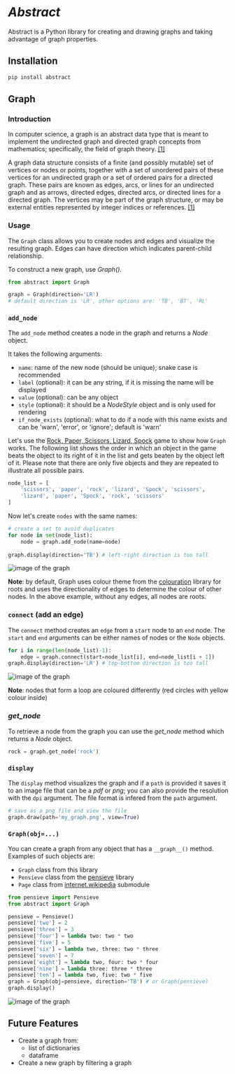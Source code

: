 # *Abstract*
Abstract is a Python library for creating and drawing graphs 
and taking advantage of graph properties.

## Installation

```bash
pip install abstract
```

## Graph

### Introduction
In computer science, a graph is an abstract data type that 
is meant to implement the undirected graph and directed graph 
concepts from mathematics; specifically, the field of graph theory. 
[[1]](https://en.wikipedia.org/wiki/Graph_(abstract_data_type))

A graph data structure consists of a finite (and possibly mutable) 
set of vertices or nodes or points, together with a set of 
unordered pairs of these vertices for an undirected graph or 
a set of ordered pairs for a directed graph. These pairs are known 
as edges, arcs, or lines for an undirected graph and as arrows, 
directed edges, directed arcs, or directed lines for a directed graph. 
The vertices may be part of the graph structure, or may be external 
entities represented by integer indices or references. 
[[1]](https://en.wikipedia.org/wiki/Graph_(abstract_data_type))



### Usage
The `Graph` class allows you to create nodes and edges and 
visualize the resulting graph. Edges can have direction which
indicates parent-child relationship.

To construct a new graph, use *Graph()*.
```python
from abstract import Graph

graph = Graph(direction='LR') 
# default direction is 'LR', other options are: 'TB', 'BT', 'RL'
```

### `add_node`
The `add_node` method creates a node in the graph 
and returns a *Node* object. 

It takes the following arguments:
* `name`: name of the new node (should be unique); snake case is recommended
* `label` (optional): it can be any string, if it is missing the name will be displayed
* `value` (optional): can be any object
* `style` (optional): it should be a *NodeStyle* object and is only used for rendering
* `if_node_exists` (optional): what to do if a node with this name exists 
and can be 'warn', 'error', or 'ignore'; default is 'warn'

Let's use the 
[Rock, Paper, Scissors, Lizard, Spock](https://bigbangtheory.fandom.com/wiki/Rock,_Paper,_Scissors,_Lizard,_Spock) 
game to show how `Graph` works. The following list shows the order in which
an object in the game beats the object to its right of it in the list and 
gets beaten by the object left of it. Please note that there are only five
objects and they are repeated to illustrate all possible pairs.

```python
node_list = [
    'scissors', 'paper', 'rock', 'lizard', 'Spock', 'scissors',
    'lizard', 'paper', 'Spock', 'rock', 'scissors'
]
```

Now let's create `nodes` with the same names:
```python
# create a set to avoid duplicates
for node in set(node_list):
    node = graph.add_node(name=node)
    
graph.display(direction='TB') # left-right direction is too tall
```
![image of the graph](http://idin.ca/storage/python/abstract/images/rock_paper_scissors_lizard_spock_1.png)

**Note**: by default, Graph uses colour theme from the 
[colouration](http://pypi.org/project/colouration) library for roots and uses
the directionality of edges to determine the colour of other nodes.
In the above example, without any edges, all nodes are roots.

### `connect` (add an edge)
The `connect` method creates an `edge` from a `start` node to an `end` node. 
The `start` and `end` arguments can be either names of nodes or the `Node` objects.

```python
for i in range(len(node_list)-1):
    edge = graph.connect(start=node_list[i], end=node_list[i + 1])
graph.display(direction='LR') # top-bottom direction is too tall
```
![image of the graph](http://idin.ca/storage/python/abstract/images/rock_paper_scissors_lizard_spock_2.png)

**Note**: nodes that form a loop are coloured differently 
(red circles with yellow colour inside)

### *get_node*
To retrieve a node from the graph you can use the *get_node* method 
which returns a *Node* object.
```python
rock = graph.get_node('rock')
```

### `display`
The `display` method visualizes the graph and if a `path` is provided it saves it
to an image file that can be a *pdf* or *png*; 
you can also provide the resolution with the `dpi` argument. 
The file format is infered from 
the `path` argument. 



```python
# save as a png file and view the file
graph.draw(path='my_graph.png', view=True)

```

### `Graph(obj=...)`
You can create a graph from any object that has a `__graph__()` method. 
Examples of such objects are: 
* `Graph` class from this library
* `Pensieve` class from the [pensieve](https://pypi.org/project/pensieve/) library
* `Page` class from [internet.wikipedia](https://pypi.org/project/internet/) submodule

```python
from pensieve import Pensieve
from abstract import Graph

pensieve = Pensieve()
pensieve['two'] = 2
pensieve['three'] = 3
pensieve['four'] = lambda two: two * two
pensieve['five'] = 5
pensieve['six'] = lambda two, three: two * three
pensieve['seven'] = 7
pensieve['eight'] = lambda two, four: two * four
pensieve['nine'] = lambda three: three * three
pensieve['ten'] = lambda two, five: two * five
graph = Graph(obj=pensieve, direction='TB') # or Graph(pensieve)
graph.display()
```
![image of the graph](http://idin.ca/storage/python/abstract/images/pensieve_numbers_graph.png)


## Future Features

* Create a graph from:
  * list of dictionaries
  * dataframe
* Create a new graph by filtering a graph
